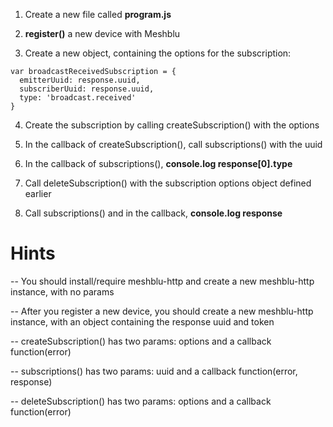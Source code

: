 1) Create a new file called **program.js**

2) **register()** a new device with Meshblu

3) Create a new object, containing the options for the subscription:
```
var broadcastReceivedSubscription = {
  emitterUuid: response.uuid,
  subscriberUuid: response.uuid,
  type: 'broadcast.received'
}
```

4) Create the subscription by calling createSubscription() with the options

5) In the callback of createSubscription(), call subscriptions() with the uuid

6) In the callback of subscriptions(), **console.log response[0].type**

7) Call deleteSubscription() with the subscription options object defined earlier

8) Call subscriptions() and in the callback, **console.log response**

# Hints
-- You should install/require meshblu-http and create a new meshblu-http instance, with no params

-- After you register a new device, you should create a new meshblu-http instance, with an object containing the response uuid and token

-- createSubscription() has two params: options and a callback function(error)

-- subscriptions() has two params: uuid and a callback function(error, response)

-- deleteSubscription() has two params: options and a callback function(error)
